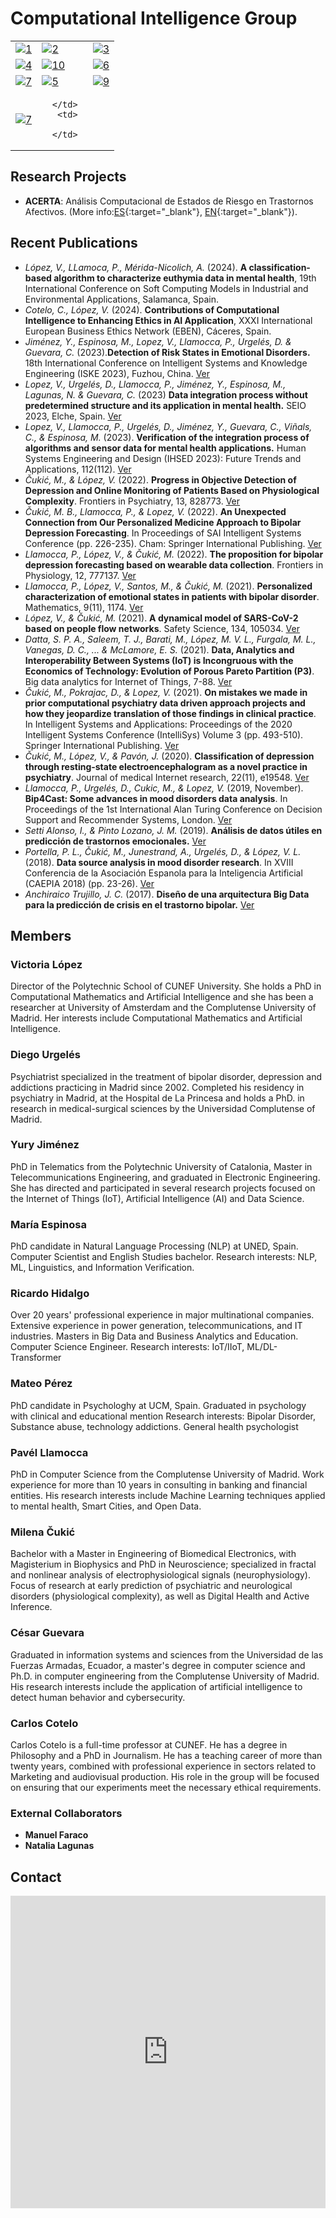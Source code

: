 # Computational Intelligence Group

<table>
   <tr>
      <td>
         <a href="#victoria-lópez"><img src="/computational_intelligence/assets/img/Victoria.jpg"  alt="1" ></a>
      </td>
      <td>
         <a href="#diego-urgelés"><img src="/computational_intelligence/assets/img/diego.jpg"  alt="2" ></a>
      </td>
     <td>
        <a href="#yury-jiménez"><img src="/computational_intelligence/assets/img/yury.jpg"  alt="3" ></a>
      </td>
   </tr>
   <tr>
      <td>
         <a href="#maría-espinosa"><img src="/computational_intelligence/assets/img/María.jpg"  alt="4" ></a>
      </td>
     <td>
            <a href="#milena-čukić"><img src="/computational_intelligence/assets/img/milena.jpg"  alt="10"></a>
      </td>
      <td>
            <a href="#mateo-pérez"><img src="/computational_intelligence/assets/img/Mat.jpg"  alt="6" ></a>
      </td>
   </tr>
    <tr>
      <td>
            <a href="#pavél-llamocca"><img src="/computational_intelligence/assets/img/pavel.jpg"  alt="7"></a>
      </td>
         <td>
            <a href="#ricardo-hidalgo"><img src="/computational_intelligence/assets/img/Ricardo.jpg"  alt="5"></a>
      </td>
       <td>
            <a href="#césar-guevara"> <img src="/computational_intelligence/assets/img/Cesar.jpg"  alt="9"></a>
      </td>
   </tr>
       <tr>
      <td>
            <a href="#carlos-cotelo"><img src="/computational_intelligence/assets/img/carlos.jpg"  alt="7"></a>
      </td>
         <td>
            
      </td>
       <td>
            
      </td>
   </tr>
</table>


## Research Projects

- **ACERTA**: Análisis Computacional de Estados de Riesgo en Trastornos Afectivos.
   (More info:[ES](https://www.innovaspain.com/acerta-salud-mental-bipolar-ia-cunef-universidad-diego-urgeles/){:target="_blank"}, [EN](https://cunefedu-my.sharepoint.com/:b:/g/personal/victoria_lopez_cunef_edu/EafBG9PDT2ZHkyZ8pwGjSrgBHuHr6GZDiacveW1XmlVxmQ?e=83zhQa){:target="_blank"}).

## Recent Publications
- *López, V., LLamoca, P., Mérida-Nicolich, A.* (2024). **A classification-based algorithm to characterize euthymia data in mental health**, 19th International Conference on Soft Computing Models in Industrial and Environmental Applications, Salamanca, Spain.
- *Cotelo, C., López, V.* (2024). **Contributions of Computational Intelligence to Enhancing Ethics in AI Application**, XXXI International European Business Ethics Network (EBEN), Cáceres, Spain.
- *Jiménez, Y., Espinosa, M., Lopez, V., Llamocca, P., Urgelés, D. & Guevara, C.* (2023).**Detection of Risk States in Emotional Disorders.** 18th International Conference on Intelligent Systems and Knowledge Engineering (ISKE 2023), Fuzhou, China.
[Ver](https://cunefedu-my.sharepoint.com/:b:/g/personal/victoria_lopez_cunef_edu/EZZx1TbPBSJDrfYPcU00QoUB2jTArZoI_2vl70rhwyEIDw?e=NaCHUV)
- *Lopez, V., Urgelés, D., Llamocca, P., Jiménez, Y., Espinosa, M., Lagunas, N. & Guevara, C.* (2023) **Data integration process without predetermined structure and its application in mental health.** SEIO 2023, Elche, Spain.
[Ver](https://cunefedu-my.sharepoint.com/:b:/g/personal/victoria_lopez_cunef_edu/EUrFcTUvX5RBqbjtuvXpQk0Bc9EzwaJ9yNqiCv1JKVMHIA?e=BO4wgk)
- *Lopez, V., Llamocca, P., Urgelés, D., Jiménez, Y., Guevara, C., Viñals, C., & Espinosa, M.* (2023). **Verification of the integration process of algorithms and sensor data for mental health applications.** Human Systems Engineering and Design (IHSED 2023): Future Trends and Applications, 112(112).
[Ver](https://cunefedu-my.sharepoint.com/:b:/g/personal/victoria_lopez_cunef_edu/EfGj2pciGetPvmW7Imbzn4gBwd53WoqiN9TPO96nRCDZTQ?e=5APnMo)
- *Čukić, M., & López, V.* (2022). **Progress in Objective Detection of Depression and Online Monitoring of Patients Based on Physiological Complexity**. Frontiers in Psychiatry, 13, 828773.
[Ver](https://cunefedu-my.sharepoint.com/:b:/g/personal/victoria_lopez_cunef_edu/EZvRmerVlp1Do29eYGXredwB0w4sEbS_UYEHNbcPTn5Qkw?e=mOZPBb)
- *Čukić, M. B., Llamocca, P., & Lopez, V.* (2022). **An Unexpected Connection from Our Personalized Medicine Approach to Bipolar Depression Forecasting**. In Proceedings of SAI Intelligent Systems Conference (pp. 226-235). Cham: Springer International Publishing.
[Ver](https://www.dora.lib4ri.ch/empa/islandora/object/empa%3A34449/datastream/PDF2/%C4%8Cuki%C4%87-2023-An_unexpected_connection_from_our-%28accepted_version%29.pdf)
-  *Llamocca, P., López, V., & Čukić, M.* (2022). **The proposition for bipolar depression forecasting based on wearable data collection**. Frontiers in Physiology, 12, 777137.
[Ver](https://cunefedu-my.sharepoint.com/:b:/g/personal/victoria_lopez_cunef_edu/EZvRmerVlp1Do29eYGXredwB0w4sEbS_UYEHNbcPTn5Qkw?e=BKXytY)
-  *Llamocca, P., López, V., Santos, M., & Čukić, M.* (2021). **Personalized characterization of emotional states in patients with bipolar disorder**. Mathematics, 9(11), 1174.
[Ver](https://cunefedu-my.sharepoint.com/:b:/g/personal/victoria_lopez_cunef_edu/ET9lctALIWpKvfUiZmlf3UEBDUv0DXc9m85qLNqhpL5DWA?e=j6avl2)
-  *López, V., & Čukić, M.* (2021). **A dynamical model of SARS-CoV-2 based on people flow networks**. Safety Science, 134, 105034.
[Ver](https://cunefedu-my.sharepoint.com/:b:/g/personal/victoria_lopez_cunef_edu/EenHodb3chJGrEsoRDyo8lkBVyI4akfBFYC185IINKalAA?e=fq9GfC)
- *Datta, S. P. A., Saleem, T. J., Barati, M., López, M. V. L., Furgala, M. L., Vanegas, D. C., ... & McLamore, E. S.* (2021). **Data, Analytics and Interoperability Between Systems (IoT) is Incongruous with the Economics of Technology: Evolution of Porous Pareto Partition (P3)**. Big data analytics for Internet of Things, 7-88.
[Ver](https://cunefedu-my.sharepoint.com/:b:/g/personal/victoria_lopez_cunef_edu/EfSF1go6TmdPk4-5cKbvMVQBg-rfma1od8QBg1b-x6Dcwg?e=PvUahA)
- *Čukić, M., Pokrajac, D., & Lopez, V.* (2021). **On mistakes we made in prior computational psychiatry data driven approach projects and how they jeopardize translation of those findings in clinical practice**. In Intelligent Systems and Applications: Proceedings of the 2020 Intelligent Systems Conference (IntelliSys) Volume 3 (pp. 493-510). Springer International Publishing.
[Ver](https://link.springer.com/chapter/10.1007/978-3-030-55190-2_37)
- *Čukić, M., López, V., & Pavón, J.* (2020). **Classification of depression through resting-state electroencephalogram as a novel practice in psychiatry**. Journal of medical Internet research, 22(11), e19548.
[Ver](https://cunefedu-my.sharepoint.com/:b:/g/personal/victoria_lopez_cunef_edu/EbvtKu3f80BLk5dfSHKNWe8BUs4_jgHux76ARQYETrzT1A?e=LSjvF9)
- *Llamocca, P., Urgelés, D., Cukic, M., & Lopez, V.* (2019, November). **Bip4Cast: Some advances in mood disorders data analysis**. In Proceedings of the 1st International Alan Turing Conference on Decision Support and Recommender Systems, London.
[Ver](https://bpb-eu-w2.wpmucdn.com/blogs.bristol.ac.uk/dist/8/471/files/2020/01/DSRS-Turing_19.pdf#page=12)
- *Setti Alonso, I., & Pinto Lozano, J. M.* (2019). **Análisis de datos útiles en predicción de trastornos emocionales.**
[Ver](https://docta.ucm.es/rest/api/core/bitstreams/edd9a587-a734-49dc-9bd9-a86402e6f022/content)
- *Portella, P. L., Čukić, M., Junestrand, A., Urgelés, D., & López, V. L.* (2018). **Data source analysis in mood disorder research**. In XVIII Conferencia de la Asociación Espanola para la Inteligencia Artificial (CAEPIA 2018) (pp. 23-26).
[Ver](https://sci2s.ugr.es/caepia18/proceedings/docs/CAEPIA2018_paper_84.pdf)
- *Anchiraico Trujillo, J. C.* (2017). **Diseño de una arquitectura Big Data para la predicción de crisis en el trastorno bipolar.**
[Ver](https://docta.ucm.es/rest/api/core/bitstreams/edd9a587-a734-49dc-9bd9-a86402e6f022/content)

## Members

### Victoria López
Director of the Polytechnic School of CUNEF University. She holds a PhD in Computational Mathematics and Artificial Intelligence and she has been a researcher at University of Amsterdam and the Complutense University of Madrid. Her interests include Computational Mathematics and Artificial Intelligence.

### Diego Urgelés
Psychiatrist specialized in the treatment of bipolar disorder, depression and addictions practicing in Madrid since 2002. Completed his residency in psychiatry in Madrid, at the Hospital de La Princesa and holds a PhD. in research in medical-surgical sciences by the Universidad Complutense of Madrid.

### Yury Jiménez
PhD in Telematics from the Polytechnic University of Catalonia, Master in Telecommunications Engineering, and graduated in Electronic Engineering. She has directed and participated in several research projects focused on the Internet of Things (IoT), Artificial Intelligence (AI) and Data Science.

### María Espinosa
PhD candidate in Natural Language Processing (NLP) at UNED, Spain. 
Computer Scientist and English Studies bachelor. 
Research interests: NLP, ML, Linguistics, and Information Verification. 

### Ricardo Hidalgo
Over 20 years' professional experience in major multinational companies. Extensive experience in power generation, telecommunications, and IT industries.
Masters in Big Data and Business Analytics and Education. Computer Science Engineer. 
Research interests: IoT/IIoT, ML/DL-Transformer  

### Mateo Pérez
PhD candidate in Psychologhy at UCM, Spain.
Graduated in psychology with clinical and educational mention
Research interests: Bipolar Disorder, Substance abuse, technology addictions.
General health psychologist 

### Pavél Llamocca
PhD in Computer Science from the Complutense University of Madrid. Work experience for more than 10 years in consulting in banking and financial entities. His research interests include Machine Learning techniques applied to mental health, Smart Cities, and Open Data.

### Milena Čukić
Bachelor with a Master in Engineering of Biomedical Electronics, with Magisterium in Biophysics and PhD in Neuroscience; specialized in fractal and nonlinear analysis of electrophysiological signals (neurophysiology). Focus of research at early prediction of psychiatric and neurological disorders (physiological complexity), as well as Digital Health and Active Inference.

### César Guevara
Graduated in information systems and sciences from the Universidad de las Fuerzas Armadas, Ecuador, a master's degree in computer science and Ph.D. in computer engineering from the Complutense University of Madrid. His research interests include the application of artificial intelligence to detect human behavior and cybersecurity.

### Carlos Cotelo
Carlos Cotelo is a full-time professor at CUNEF. He has a degree in Philosophy and a PhD in Journalism. He has a teaching career of more than twenty years, combined with professional experience in sectors related to Marketing and audiovisual production. His role in the group will be focused on ensuring that our experiments meet the necessary ethical requirements.

### External Collaborators

- **Manuel Faraco**
- **Natalia Lagunas**

## Contact 
<iframe width="640px" height="500px" src="https://forms.office.com/Pages/ResponsePage.aspx?id=vxt2_GMXIUaHfKsXWQl1U411tl2JZOJFg2PfudUPv41UMkdCNVZaWFRNNk8wN0NGV09NSzdBVFNJVy4u&embed=true" frameborder="0" marginwidth="0" marginheight="0" style="border: none; max-width:100%; max-height:100vh" allowfullscreen webkitallowfullscreen mozallowfullscreen msallowfullscreen> </iframe>
